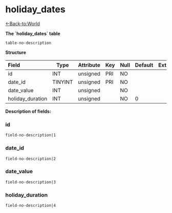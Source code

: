 # holiday\_dates

[<-Back-to:World](database-world.md)

**The \`holiday\_dates` table**

`table-no-description`

**Structure**

| Field            | Type    | Attribute | Key | Null | Default | Extra | Comment |
|:-----------------|---------|-----------|-----|------|---------|-------|---------|
| id               | INT     | unsigned  | PRI | NO   |         |       |         |
| date_id          | TINYINT | unsigned  | PRI | NO   |         |       |         |
| date_value       | INT     | unsigned  |     | NO   |         |       |         |
| holiday_duration | INT     | unsigned  |     | NO   | 0       |       |         |

**Description of fields:**

### id

`field-no-description|1`

### date_id

`field-no-description|2`

### date_value

`field-no-description|3`

### holiday_duration

`field-no-description|4`

